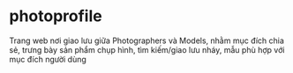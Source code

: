 # photoprofile
Trang web nơi giao lưu giữa Photographers và Models, nhằm mục đích chia sẻ, trưng bày sản phẩm chụp hình, tìm kiếm/giao lưu nháy, mẫu phù hợp với mục đích người dùng
